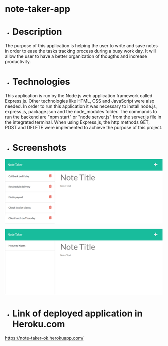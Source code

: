 # note-taker-app

- # Description

The purpose of this application is helping the user to write and save notes in order to ease the tasks tracking process during a busy work day. It will allow the user to have a better organization of thougths and increase productivity.

- # Technologies

This application is run by the Node.js web application framework called Express.js. Other technologies like HTML, CSS and JavaScript were also needed.
In order to run this application it was necessary to install node.js, express.js, package.json and the node_modules folder. The commands to run the backend  are "npm start" or "node server.js" from the server.js file in the integrated terminal. When using Express.js, the http methods GET, POST and DELETE were implemented to achieve the purpose of this project.

- # Screenshots

![screnshot1.png](https://github.com/DinaLo44/note-taker-app/blob/main/screenshots/screenshot1.png)

![screenshot2.png](https://github.com/DinaLo44/note-taker-app/blob/main/screenshots/screenshot2.png)

- # Link of deployed application in Heroku.com

https://note-taker-ok.herokuapp.com/








